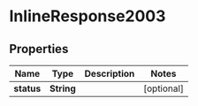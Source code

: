 
# InlineResponse2003

## Properties
Name | Type | Description | Notes
------------ | ------------- | ------------- | -------------
**status** | **String** |  |  [optional]



